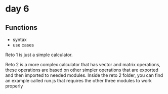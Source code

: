 # day 6
## Functions
- syntax
- use cases

Reto 1 is just a simple calculator.

Reto 2 is a more complex calculator that has vector and matrix operations, these operations are based on other simpler operations that are exported and then imported to needed modules. Inside the reto 2 folder, you can find an example called run.js that requires the other three modules to work properly